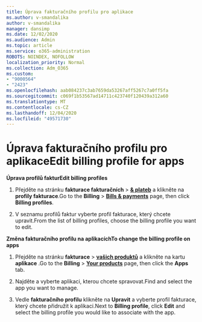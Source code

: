 ```yaml
---
title: Úprava fakturačního profilu pro aplikace
ms.author: v-smandalika
author: v-smandalika
manager: dansimp
ms.date: 12/02/2020
ms.audience: Admin
ms.topic: article
ms.service: o365-administration
ROBOTS: NOINDEX, NOFOLLOW
localization_priority: Normal
ms.collection: Adm_O365
ms.custom:
- "9000564"
- "2423"
ms.openlocfilehash: aab084237c3ab7659da53267aff5267c7a0ff5fa
ms.sourcegitcommit: c069f1b53567ad14711c423740f120439a312a60
ms.translationtype: MT
ms.contentlocale: cs-CZ
ms.lasthandoff: 12/04/2020
ms.locfileid: "49571730"
---
```

# <a name="edit-billing-profile-for-apps"></a><span data-ttu-id="9ef9a-102">Úprava fakturačního profilu pro aplikace</span><span class="sxs-lookup"><span data-stu-id="9ef9a-102">Edit billing profile for apps</span></span>

<span data-ttu-id="9ef9a-103">**Úprava profilů faktur**</span><span class="sxs-lookup"><span data-stu-id="9ef9a-103">**Edit billing profiles**</span></span>

1. <span data-ttu-id="9ef9a-104">Přejděte na stránku **fakturace fakturačních**  >  **[& plateb](https://go.microsoft.com/fwlink/p/?linkid=848039)** a klikněte na **profily fakturace**.</span><span class="sxs-lookup"><span data-stu-id="9ef9a-104">Go to the **Billing** > **[Bills & payments](https://go.microsoft.com/fwlink/p/?linkid=848039)** page, then click **Billing profiles**.</span></span>

2. <span data-ttu-id="9ef9a-105">V seznamu profilů faktur vyberte profil fakturace, který chcete upravit.</span><span class="sxs-lookup"><span data-stu-id="9ef9a-105">From the list of billing profiles, choose the billing profile you want to edit.</span></span>

<span data-ttu-id="9ef9a-106">**Změna fakturačního profilu na aplikacích**</span><span class="sxs-lookup"><span data-stu-id="9ef9a-106">**To change the billing profile on apps**</span></span>

1. <span data-ttu-id="9ef9a-107">Přejděte na stránku **fakturace**  >  **[vašich produktů](https://go.microsoft.com/fwlink/p/?linkid=842054)** a klikněte na kartu **aplikace** .</span><span class="sxs-lookup"><span data-stu-id="9ef9a-107">Go to the **Billing** > **[Your products](https://go.microsoft.com/fwlink/p/?linkid=842054)** page, then click the **Apps** tab.</span></span>

2. <span data-ttu-id="9ef9a-108">Najděte a vyberte aplikaci, kterou chcete spravovat.</span><span class="sxs-lookup"><span data-stu-id="9ef9a-108">Find and select the app you want to manage.</span></span>  

3. <span data-ttu-id="9ef9a-109">Vedle **fakturačního profilu** klikněte na **Upravit** a vyberte profil fakturace, který chcete přidružit k aplikaci.</span><span class="sxs-lookup"><span data-stu-id="9ef9a-109">Next to **Billing profile**, click **Edit** and select the billing profile you would like to associate with the app.</span></span>